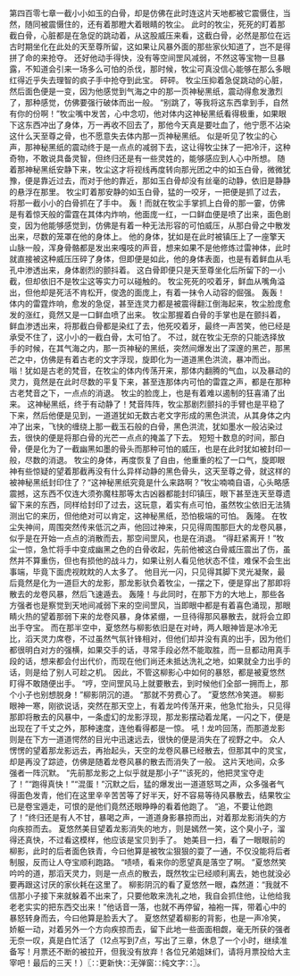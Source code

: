 第四百零七章一截小小如玉的白骨，却是仿佛在此时连这片天地都被它震慑住，当然，随同被震慑住的，还有着那瞪大着眼睛的牧尘。
此时的牧尘，死死的盯着那截白骨，心脏都是在急促的跳动着，从这股威压来看，这截白骨，必然是那位在远古时期坐化在此处的天至尊所留，这如果让风暴外面的那些家伙知道了，岂不是得拼了命的来抢夺。
还好他动手得快，没有等空间罡风减弱，不然这等宝物一旦暴露，不知道会引来一场多么可怕的杀伐，那时候，牧尘可真没信心能够在那么多眼红得近乎失去理智的疯子手中抢夺到此宝。
砰砰。
牧尘压抑着急促跳动的心脏，然后面色便是一变，因为他感觉到气海之中的那一页神秘黑纸，震动得愈发激烈了，那种感觉，仿佛要强行破体而出一般。
“别跳了，等我将这东西拿到手，自然有你的份啊！”牧尘嘴中发苦，心中念叨，他对体内这神秘黑纸看得极重，如果眼下这东西冲出了身体，万一再收不回去了，那他今天真是要吐血了，他宁愿不沾染这什么天至尊之骨，也不愿意失去体内那一页神秘黑纸。
似是听见了牧尘的心声，那神秘黑纸的震动终于是一点点的减弱下去，这让得牧尘抹了一把冷汗，这种奇物，不敢说具备灵智，但终归还是有一些灵姓的，能够感应到人心中所想。
随着那神秘黑纸安静下来，牧尘这才将视线再度转向那光团之中的如玉白骨，微微犹豫，便是靠近过去，而对于他的靠近，那如玉白骨却没有丝毫的动静，依旧是静静的悬浮在那里。
牧尘盯着那安静的如玉白骨，猛的一咬牙，一把便是抓了过去，将那一截小小的白骨抓在了手中。
轰！而就在牧尘手掌抓上白骨的那一霎，仿佛是有着惊天般的雷霆在其体内炸响，他面庞一红，一口鲜血便是喷了出来，面色剧变，因为他能够感觉到，仿佛是有着一种无法形容的可怕威压，从那白骨之中散发出来，尽数的笼罩在他的身体上。
他的身体，犹如是在此时被镇压上了一座擎天山脉一般，浑身骨骼都是发出来嘎吱的声音，想来如果不是他修炼过雷神体，此时就直接被这种威压压碎了身体，但即便是如此，他的身体表面，也是有着鲜血从毛孔中渗透出来，身体剧烈的颤抖着。
这白骨即便只是天至尊坐化后所留下的一小截，但却依旧不是牧尘这等实力可以碰触的。
牧尘死死的咬着牙，鲜血从嘴角溢出，但他却是死活不肯松开，俊逸的面庞上，有着一抹令人动容的倔强。
轰轰！体内的雷霆炸响，愈发的急促，甚至连灵力都是被震得翻江倒海起来，牧尘脸庞愈发的涨红，竟然又是一口鲜血喷了出来。
牧尘那握着白骨的手掌也是在颤抖着，鲜血渗透出来，将那截白骨都是染红了去，他死咬着牙，最终一声苦笑，他已经是承受不住了，这小小的一截白骨，太可怕了。
不过，就在牧尘无奈的只能选择放手的时候，在其气海之内，那一页神秘的黑纸，突然间爆发出了深邃的黑芒，那黑芒之中，仿佛是有着古老的文字浮现，旋即化为一道道黑色洪流，暴冲而出。
嗡！犹如是古老的梵音，在牧尘的体内传荡开来，那体内翻腾的气血，以及暴动的灵力，竟然是在此时尽数的平复下来，甚至连那体内可怕的雷霆之声，都是在那种古老梵音之下，一点点的消退。
牧尘的脸庞上，也是有着难以遏制的狂喜涌了出来。
这神秘黑纸，终于有动静了！梵音阵阵，牧尘那剧烈颤抖的手臂也是平稳了下来，然后他便是见到，一道道犹如无数古老文字形成的黑色洪流，从其身体之内冲了出来，飞快的缠绕上那一截玉石般的白骨，黑色洪流，犹如墨水一般沾染过去，很快的便是将那白骨的光芒一点点的掩盖了下去。
短短十数息的时间，那白骨，便是化为了一截幽黑如墨的骨头而那种可怕的威压，也是在此时犹如被封印一般，尽数的消退。
牧尘的身体，再度恢复了自由，他重重的松了一口气，旋即眼神有些惊疑的望着那截再没有什么异样动静的黑色骨头，这天至尊之骨，就这样的被神秘黑纸封印住了？“这神秘黑纸究竟是什么来路啊？”牧尘喃喃自语，心头略感震撼，这东西不仅连大须弥魔柱那等太古凶器都能封印镇压，眼下甚至连天至尊遗留下来的东西，同样给封印了过去，这玩意，着实有点可怕，虽然牧尘依旧无法猜测出它的来历，但他绝对可以肯定，这神秘黑纸，恐怕极端的可怕。
轰隆。
在牧尘失神间，周围突然传来低沉之声，他回过神来，只见得周围那巨大的龙卷风暴，似乎是在开始一点点的消散而去，那空间罡风，也是在消退。
“得赶紧离开！”牧尘一惊，急忙将手中变成幽黑之色的白骨收起，先前他被这白骨威压震出了伤，虽然并不算重伤，但也有损他的战斗力，如果让别人看见他状态不佳，难保不会生出事端，毕竟下面虎视眈眈的人太多了。
他目光一闪，只见得其脚下灵光凝聚，最后竟然是化为一道巨大的龙影，那龙影驮负着牧尘，一摆之下，便是穿出了那即将散去的龙卷风暴，然后飞速遁去。
轰隆！与此同时，在那下方的大地上，那些各方强者也是察觉到天地间减弱下来的空间罡风，当即眼中都是有着喜色涌现，那眼睛火热的望着那弱下来的龙卷风暴，身体紧绷，一旦待得那风暴散去，就将会立即出手夺宝。
而在那半空中，夏悠然与柳影依旧是在对峙，两人眼神皆是冰冷无比，滔天灵力席卷，不过虽然气氛针锋相对，但他们却并没有真的出手，因为他们都很明白对方的强横，如果交手的话，寻常手段必然不能取胜，而一旦都动用真手段的话，想来都会付出代价，而现在他们尚还未抵达洗礼之地，如果就全力出手的话，则是给了别人可趁之机。
因此，不管这柳影心中如何的暴怒，都是被夏悠然盯得不敢随便出手。
“哼，空间罡风马上就要散去，到时候他们全部一拥而上，那个小子也别想脱身！”柳影阴沉的道。
“那就不劳费心了。
”夏悠然冷笑道。
柳影眼神一寒，刚欲说话，突然在那天空上，有着龙吟传荡开来，他急忙抬头，只见得那即将散去的风暴中，一条虚幻的龙影浮现，那龙影摆动着龙尾，一闪之下，便是出现在了千丈之外，那种速度，连他看得都是一惊。
吼！龙吟回荡，而那道龙影则是在下方一道道愕然的目光中迅速远去，很快的便是消失在了视野之中。
众人愣愣的望着那龙影远去，再抬起头，天空的龙卷风暴已经散去，但那其中的灵宝，却是再没了踪迹，仿佛是随着龙卷风暴的散去而消失了一般。
这片天地间，众多强者一阵沉默。
“先前那龙影之上似乎就是那小子”“该死的，他把灵宝夺走了！”“跑得真快！”“混蛋！”沉默之后，猛的爆发出一道道怒骂之声，众多强者气得面色发青，他们在这里辛辛苦苦等了好半天，好不容易等待风暴散去，结果牧尘已是卷宝遁走，可恨的是他们竟然还眼睁睁的看着他跑了。
“追，不要让他跑了！”终归还是有人不甘，暴喝之声，一道道身影暴掠而出，对着那龙影消失的方向疾掠而去。
夏悠然美目望着龙影消失的地方，则是嫣然一笑，这个臭小子，溜得还真快，不过看这模样，他应该是宝贝到手了。
她美目一扫，看了一眼眼前的柳影，此时的后者面色铁青，今曰他算是被牧尘狠狠的耍了一通，不仅没能将后者制服，反而让人夺宝顺利跑路。
“啧啧，看来你的愿望真是落空了啊。
”夏悠然笑吟吟的道，那滔天灵力，则是一点点的散去，既然牧尘已经顺利离去，她也就没必要再跟这讨厌的家伙耗在这里了。
柳影阴沉的看了夏悠然一眼，森然道：“我就不信那小子接下来就躲着不出来了，只要他敢来洗礼之地，我自会抓住他，让他给我老老实实的把东西交出来！”他话音一落，也就不再停留，袖袍一挥，带着心中的暴怒转身而去，今曰他算是脸丢大了。
夏悠然望着柳影的背影，也是一声冷笑，娇躯一动，对着另外一个方向疾掠而去，留下此地一些面面相觑，毫无所获的强者无奈一叹，真是白忙活了（12点写到7点，写出了三章，休息了一个小时，继续准备写！月票还不断的被拉开，但我没有放弃！各位兄弟姐妹们，请将月票投给大主宰吧！最后的三天！）〖∷更新快∷无弹窗∷纯文字∷〗。
